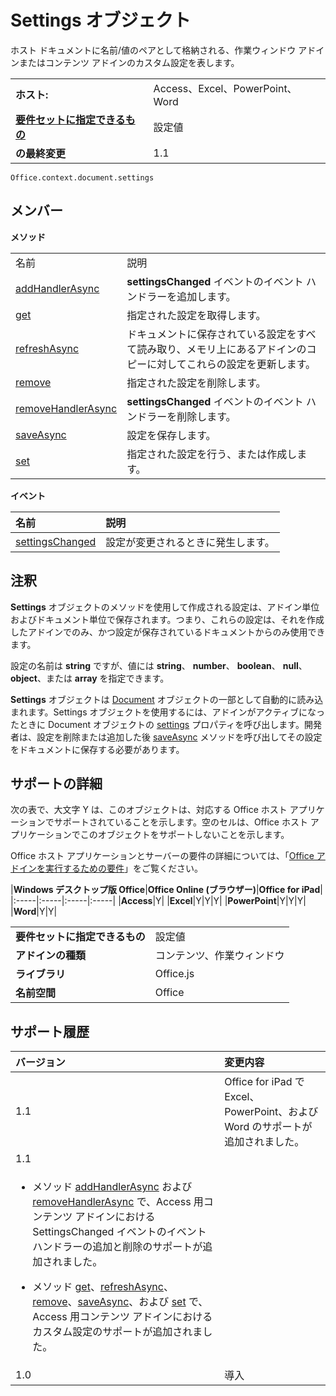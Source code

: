 
# Settings オブジェクト
ホスト ドキュメントに名前/値のペアとして格納される、作業ウィンドウ アドインまたはコンテンツ アドインのカスタム設定を表します。

|||
|:-----|:-----|
|**ホスト:**|Access、Excel、PowerPoint、Word|
|**[要件セットに指定できるもの](../../docs/overview/specify-office-hosts-and-api-requirements.md)**|設定値|
|**の最終変更**|1.1|

```
Office.context.document.settings
```


## メンバー


**メソッド**

|||
|:-----|:-----|
|名前|説明|
|[addHandlerAsync](../../reference/shared/settings.addhandlerasync.md)|**settingsChanged** イベントのイベント ハンドラーを追加します。|
|[get](../../reference/shared/settings.get.md)|指定された設定を取得します。|
|[refreshAsync](../../reference/shared/settings.refreshasync.md)|ドキュメントに保存されている設定をすべて読み取り、メモリ上にあるアドインのコピーに対してこれらの設定を更新します。|
|[remove](../../reference/shared/settings.remove.md)|指定された設定を削除します。|
|[removeHandlerAsync](../../reference/shared/settings.removehandlerasync.md)|**settingsChanged** イベントのイベント ハンドラーを削除します。|
|[saveAsync](../../reference/shared/settings.saveasync.md)|設定を保存します。|
|[set](../../reference/shared/settings.set.md)|指定された設定を行う、または作成します。|

**イベント**


|**名前**|**説明**|
|:-----|:-----|
|[settingsChanged](../../reference/shared/settings.settingschangedevent.md)|設定が変更されるときに発生します。|

## 注釈

**Settings** オブジェクトのメソッドを使用して作成される設定は、アドイン単位およびドキュメント単位で保存されます。つまり、これらの設定は、それを作成したアドインでのみ、かつ設定が保存されているドキュメントからのみ使用できます。

設定の名前は  **string** ですが、値には **string**、 **number**、 **boolean**、 **null**、 **object**、または  **array** を指定できます。

**Settings** オブジェクトは [Document](../../reference/shared/document.md) オブジェクトの一部として自動的に読み込まれます。Settings オブジェクトを使用するには、アドインがアクティブになったときに Document オブジェクトの [settings](../../reference/shared/document.settings.md) プロパティを呼び出します。開発者は、設定を削除または追加した後 [saveAsync](../../reference/shared/settings.saveasync.md) メソッドを呼び出してその設定をドキュメントに保存する必要があります。


## サポートの詳細


次の表で、大文字 Y は、このオブジェクトは、対応する Office ホスト アプリケーションでサポートされていることを示します。空のセルは、Office ホスト アプリケーションでこのオブジェクトをサポートしないことを示します。

Office ホスト アプリケーションとサーバーの要件の詳細については、「[Office アドインを実行するための要件](../../docs/overview/requirements-for-running-office-add-ins.md)」をご覧ください。


|**Windows デスクトップ版 Office**|**Office Online (ブラウザー)**|**Office for iPad**|
|:-----|:-----|:-----|:-----|
|**Access**|Y|
|**Excel**|Y|Y|Y|
|**PowerPoint**|Y|Y|Y|
|**Word**|Y|Y|

|||
|:-----|:-----|
|**要件セットに指定できるもの**|設定値|
|**アドインの種類**|コンテンツ、作業ウィンドウ|
|**ライブラリ**|Office.js|
|**名前空間**|Office|

## サポート履歴




|**バージョン**|**変更内容**|
|:-----|:-----|
|1.1|Office for iPad で Excel、PowerPoint、および Word のサポートが追加されました。|
|1.1|
<ul xmlns:xlink="http://www.w3.org/1999/xlink" xmlns:mtps="http://msdn2.microsoft.com/mtps" xmlns:MSHelp="http://msdn.microsoft.com/mshelp" xmlns:mshelp="http://msdn.microsoft.com/mshelp" xmlns:ddue="http://ddue.schemas.microsoft.com/authoring/2003/5" xmlns:msxsl="urn:schemas-microsoft-com:xslt"><li><p>メソッド <a href="7c4780cf-a779-4ac9-a362-c0bacae64a96.htm">addHandlerAsync</a> および <a href="735a255b-2a86-4b43-b1fa-e2a305815615.htm">removeHandlerAsync</a> で、Access 用コンテンツ アドインにおける <span class="keyword">SettingsChanged</span> イベントのイベント ハンドラーの追加と削除のサポートが追加されました。 </p></li><li><p>メソッド  <a href="aeac06dd-994e-4235-b208-1bd117395296.htm">get</a>、<a href="53a52c47-24b4-4d2d-b840-fe1b242cd795.htm">refreshAsync</a>、<a href="a92446bf-de65-45bd-8412-36ea8e77c5a2.htm">remove</a>、<a href="7147c221-937c-477c-98a6-f59d6200c27b.htm">saveAsync</a>、および <a href="4e2c9758-953e-41e8-aca6-d8daf764a584.htm">set</a> で、Access 用コンテンツ アドインにおけるカスタム設定のサポートが追加されました。</p></li></ul>|
|1.0|導入|

